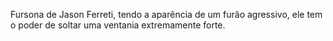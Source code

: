 Fursona de Jason Ferreti, tendo a aparência de um furão agressivo, ele tem o poder de soltar uma ventania extremamente forte.